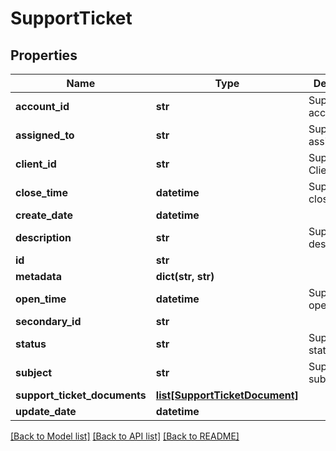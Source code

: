 # SupportTicket

## Properties
Name | Type | Description | Notes
------------ | ------------- | ------------- | -------------
**account_id** | **str** | SupportTicket account Id   | [optional] 
**assigned_to** | **str** | SupportTicket assignee id  | [optional] 
**client_id** | **str** | SupportTicket Client Id   | [optional] 
**close_time** | **datetime** | SupportTicket close time | [optional] 
**create_date** | **datetime** |  | [optional] 
**description** | **str** | SupportTicket description | 
**id** | **str** |  | [optional] 
**metadata** | **dict(str, str)** |  | [optional] 
**open_time** | **datetime** | SupportTicket open time | 
**secondary_id** | **str** |  | [optional] 
**status** | **str** | SupportTicket status | [optional] 
**subject** | **str** | SupportTicket subject | [optional] 
**support_ticket_documents** | [**list[SupportTicketDocument]**](SupportTicketDocument.md) |  | [optional] 
**update_date** | **datetime** |  | [optional] 

[[Back to Model list]](../README.md#documentation-for-models) [[Back to API list]](../README.md#documentation-for-api-endpoints) [[Back to README]](../README.md)


